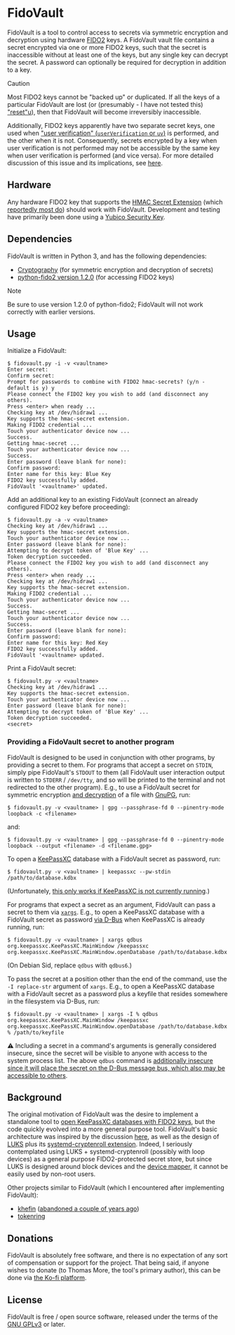 # FidoVault

FidoVault is a tool to control access to secrets via symmetric encryption and decryption using hardware [FIDO2](https://en.wikipedia.org/wiki/FIDO_Alliance#FIDO2) keys. A FidoVault vault file contains a secret encrypted via one or more FIDO2 keys, such that the secret is inaccessible without at least one of the keys, but any single key can decrypt the secret. A password can optionally be required for decryption in addition to a key.

> [!CAUTION]
> Most FIDO2 keys cannot be "backed up" or duplicated. If all the keys of a particular FidoVault are lost (or (presumably - I have not tested this) ["reset"u](https://support.yubico.com/hc/en-us/articles/360016648899-Resetting-the-FIDO2-Application-on-Your-YubiKey-or-Security-Key)), then that FidoVault will become irreversibly inaccessible.
>
> Additionally, FIDO2 keys apparently have two separate secret keys, one used when ["user verification" (`userVerification` or `uv`)](https://developers.yubico.com/WebAuthn/WebAuthn_Developer_Guide/User_Presence_vs_User_Verification.html) is performed, and the other when it is not. Consequently, secrets encrypted by a key when user verification is not performed may not be accessible by the same key when user verification is performed (and vice versa). For more detailed discussion of this issue and its implications, see [here](https://github.com/keepassxreboot/keepassxc/discussions/9506#discussioncomment-11864543).

## Hardware

Any hardware FIDO2 key that supports the [HMAC Secret Extension](https://fidoalliance.org/specs/fido-v2.0-id-20180227/fido-client-to-authenticator-protocol-v2.0-id-20180227.html#sctn-hmac-secret-extension) (which [reportedly most do](https://0pointer.net/blog/unlocking-luks2-volumes-with-tpm2-fido2-pkcs11-security-hardware-on-systemd-248.html)) should work with FidoVault. Development and testing have primarily been done using a [Yubico Security Key](https://www.yubico.com/products/security-key/).

## Dependencies

FidoVault is written in Python 3, and has the following dependencies:

 * [Cryptography](https://github.com/pyca/cryptography) (for symmetric encryption and decryption of secrets)
 * [python-fido2 version 1.2.0](https://github.com/Yubico/python-fido2/releases/tag/1.2.0) (for accessing FIDO2 keys)
 
> [!NOTE]
> Be sure to use version 1.2.0 of python-fido2; FidoVault will not work correctly with earlier versions.

## Usage

Initialize a FidoVault:

```
$ fidovault.py -i -v <vaultname>
Enter secret: 
Confirm secret: 
Prompt for passwords to combine with FIDO2 hmac-secrets? (y/n - default is y) y
Please connect the FIDO2 key you wish to add (and disconnect any others).
Press <enter> when ready ... 
Checking key at /dev/hidraw1 ...
Key supports the hmac-secret extension.
Making FIDO2 credential ... 
Touch your authenticator device now ...
Success.
Getting hmac-secret ... 
Touch your authenticator device now ...
Success.
Enter password (leave blank for none): 
Confirm password: 
Enter name for this key: Blue Key
FIDO2 key successfully added.
FidoVault '<vaultname>' updated.
```

Add an additional key to an existing FidoVault (connect an already configured FIDO2 key before proceeding):

```
$ fidovault.py -a -v <vaultname>
Checking key at /dev/hidraw1 ...
Key supports the hmac-secret extension.
Touch your authenticator device now ...
Enter password (leave blank for none): 
Attempting to decrypt token of 'Blue Key' ...
Token decryption succeeded.
Please connect the FIDO2 key you wish to add (and disconnect any others).
Press <enter> when ready ... 
Checking key at /dev/hidraw1 ...
Key supports the hmac-secret extension.
Making FIDO2 credential ... 
Touch your authenticator device now ...
Success.
Getting hmac-secret ... 
Touch your authenticator device now ...
Success.
Enter password (leave blank for none): 
Confirm password: 
Enter name for this key: Red Key
FIDO2 key successfully added.
FidoVault '<vaultname> updated.
```

Print a FidoVault secret:

```
$ fidovault.py -v <vaultname>
Checking key at /dev/hidraw1 ...
Key supports the hmac-secret extension.
Touch your authenticator device now ...
Enter password (leave blank for none): 
Attempting to decrypt token of 'Blue Key' ...
Token decryption succeeded.
<secret>
```

### Providing a FidoVault secret to another program

FidoVault is designed to be used in conjunction with other programs, by providing a secret to them. For programs that accept a secret on `STDIN`, simply pipe FidoVault's `STDOUT` to them (all FidoVault user interaction output is written to `STDERR` / `/dev/tty`, and so will be printed to the terminal and not redirected to the other program). E.g., to use a FidoVault secret for symmetric encryption [and decryption](https://unix.stackexchange.com/questions/560135/how-to-decrypt-file-that-was-symmetrically-encrypted-using-gpg) of a file with [GnuPG](https://gnupg.org/), run:

```
$ fidovault.py -v <vaultname> | gpg --passphrase-fd 0 --pinentry-mode loopback -c <filename>
```

and:

```
$ fidovault.py -v <vaultname> | gpg --passphrase-fd 0 --pinentry-mode loopback --output <filename> -d <filename.gpg>
```

To open a [KeePassXC](https://keepassxc.org/) database with a FidoVault secret as password, run:

```
$ fidovault.py -v <vaultname> | keepassxc --pw-stdin /path/to/database.kdbx
```

(Unfortunately, [this only works if KeePassXC is not currently running](https://github.com/keepassxreboot/keepassxc/issues/8826).)

For programs that expect a secret as an argument, FidoVault can pass a secret to them via [`xargs`](https://en.wikipedia.org/wiki/Xargs). E.g., to open a KeePassXC database with a FidoVault secret as password [via D-Bus](https://github.com/keepassxreboot/keepassxc/wiki/Using-DBus-with-KeePassXC) when KeePassXC is already running, run:

```
$ fidovault.py -v <vaultname> | xargs qdbus org.keepassxc.KeePassXC.MainWindow /keepassxc org.keepassxc.KeePassXC.MainWindow.openDatabase /path/to/database.kdbx
```

(On Debian Sid, replace `qdbus` with `qdbus6`.)

To pass the secret at a position other than the end of the command, use the `-I replace-str` argument of `xargs`. E.g., to open a KeePassXC database with a FidoVault secret as a password plus a keyfile that resides somewhere in the filesystem via D-Bus, run:

```
$ fidovault.py -v <vaultname> | xargs -I % qdbus org.keepassxc.KeePassXC.MainWindow /keepassxc org.keepassxc.KeePassXC.MainWindow.openDatabase /path/to/database.kdbx % /path/to/keyfile
```

:warning: Including a secret in a command's arguments is generally considered insecure, since the secret will be visible to anyone with access to the system process list. The above `qdbus` command is [additionally insecure since it will place the secret on the D-Bus message bus, which also may be accessible to others](https://github.com/keepassxreboot/keepassxc/issues/8826).

## Background

The original motivation of FidoVault was the desire to implement a standalone tool to [open KeePassXC databases with FIDO2 keys](https://github.com/keepassxreboot/keepassxc/discussions/9506), but the code quickly evolved into a more general purpose tool. FidoVault's basic architecture was inspired by the discussion [here](https://github.com/keepassxreboot/keepassxc/discussions/9506), as well as the design of [LUKS](https://en.wikipedia.org/wiki/Linux_Unified_Key_Setup) plus its [systemd-cryptenroll extension](https://0pointer.net/blog/unlocking-luks2-volumes-with-tpm2-fido2-pkcs11-security-hardware-on-systemd-248.html). Indeed, I seriously contemplated using LUKS + systemd-cryptenroll (possibly with loop devices) as a general purpose FIDO2-protected secret store, but since LUKS is designed around block devices and the [device mapper](https://en.wikipedia.org/wiki/Device_mapper), it cannot be easily used by non-root users.

Other projects similar to FidoVault (which I encountered after implementing FidoVault):

 * [khefin](https://github.com/mjec/khefin) ([abandoned a couple of years ago](https://github.com/mjec/khefin/issues/42))
 * [tokenring](https://github.com/glyph/tokenring)

## Donations

FidoVault is absolutely free software, and there is no expectation of any sort of compensation or support for the project. That being said, if anyone wishes to donate (to Thomas More, the tool's primary author), this can be done via [the Ko-fi platform](https://ko-fi.com/thomasmore).

## License

FidoVault is free / open source software, released under the terms of the [GNU GPLv3](https://www.gnu.org/licenses/gpl-3.0.en.html) or later.
